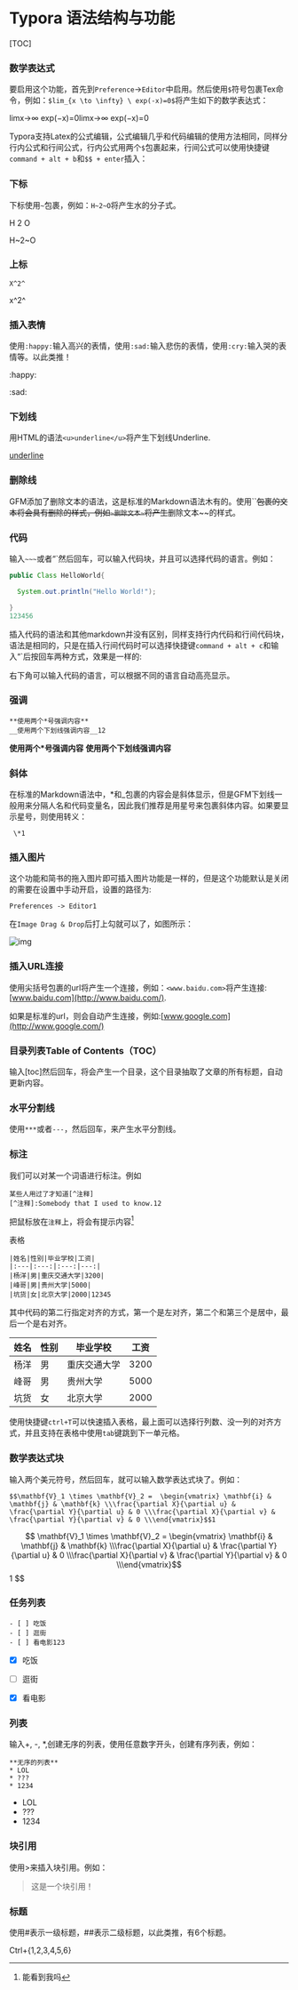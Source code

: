 # Typora 语法结构与功能

[TOC]



### 数学表达式

要启用这个功能，首先到`Preference`->`Editor`中启用。然后使用`$`符号包裹Tex命令，例如：`$lim_{x \to \infty} \ exp(-x)=0$`将产生如下的数学表达式：

limx→∞ exp(−x)=0limx→∞ exp(−x)=0

Typora支持Latex的公式编辑，公式编辑几乎和代码编辑的使用方法相同，同样分行内公式和行间公式，行内公式用两个`$`包裹起来，行间公式可以使用快捷键`command + alt + b`和`$$ + enter`插入：

### 下标

下标使用`~`包裹，例如：`H~2~O`将产生水的分子式。

H 2 O

H~2~O

### 上标

`X^2^`

x^2^

### 插入表情

使用`:happy:`输入高兴的表情，使用`:sad:`输入悲伤的表情，使用`:cry:`输入哭的表情等。以此类推！

:happy:

:sad:

### 下划线

用HTML的语法`<u>underline</u>`将产生下划线Underline.

<u>underline</u>

### 删除线

GFM添加了删除文本的语法，这是标准的Markdown语法木有的。使用``~~包裹的文本将会具有删除的样式，例如`~删除文本~`将产生~~删除文本~~的样式。

### 代码

输入`~~~`或者“`然后回车，可以输入代码块，并且可以选择代码的语言。例如：

```java
public Class HelloWorld{

  System.out.println("Hello World!");

}
123456
```

插入代码的语法和其他markdown并没有区别，同样支持行内代码和行间代码块，语法是相同的，只是在插入行间代码时可以选择快捷键`command + alt + c`和输入“`后按回车两种方式，效果是一样的:

右下角可以输入代码的语言，可以根据不同的语言自动高亮显示。

### 强调

```
**使用两个*号强调内容**
__使用两个下划线强调内容__12
```

**使用两个\*号强调内容** 
**使用两个下划线强调内容**



### 斜体

在标准的Markdown语法中，*和_包裹的内容会是斜体显示，但是GFM下划线一般用来分隔人名和代码变量名，因此我们推荐是用星号来包裹斜体内容。如果要显示星号，则使用转义：

```
 \*1
```



### 插入图片

这个功能和简书的拖入图片即可插入图片功能是一样的，但是这个功能默认是关闭的需要在设置中手动开启，设置的路径为:

```
Preferences -> Editor1
```

在`Image Drag & Drop`后打上勾就可以了，如图所示：

![img](README.assets/1182605-1cbd9bb6f1ed0be4.gif)

### 插入URL连接

使用尖括号包裹的url将产生一个连接，例如：`<www.baidu.com>`将产生连接:[www.baidu.com](http://www.baidu.com/).

如果是标准的url，则会自动产生连接，例如:[www.google.com](http://www.google.com/)

### 目录列表Table of Contents（TOC）

输入[toc]然后回车，将会产生一个目录，这个目录抽取了文章的所有标题，自动更新内容。

### 水平分割线

使用`***`或者`---`，然后回车，来产生水平分割线。

### 标注

我们可以对某一个词语进行标注。例如

```
某些人用过了才知道[^注释]
[^注释]:Somebody that I used to know.12
```

把鼠标放在`注释`上，将会有提示内容[^注释1]

[^注释1]: 能看到我吗

表格

```
|姓名|性别|毕业学校|工资|
|:---|:---:|:---:|---:|
|杨洋|男|重庆交通大学|3200|
|峰哥|男|贵州大学|5000|
|坑货|女|北京大学|2000|12345
```

其中代码的第二行指定对齐的方式，第一个是左对齐，第二个和第三个是居中，最后一个是右对齐。

| 姓名 | 性别 | 毕业学校     | 工资 |
| ---- | ---- | ------------ | ---- |
| 杨洋 | 男   | 重庆交通大学 | 3200 |
| 峰哥 | 男   | 贵州大学     | 5000 |
| 坑货 | 女   | 北京大学     | 2000 |

使用快捷键`ctrl+T`可以快速插入表格，最上面可以选择行列数、没一列的对齐方式，并且支持在表格中使用`tab`键跳到下一单元格。

### 数学表达式块

输入两个美元符号，然后回车，就可以输入数学表达式块了。例如：

```
$$\mathbf{V}_1 \times \mathbf{V}_2 =  \begin{vmatrix} \mathbf{i} & \mathbf{j} & \mathbf{k} \\\frac{\partial X}{\partial u} &  \frac{\partial Y}{\partial u} & 0 \\\frac{\partial X}{\partial v} &  \frac{\partial Y}{\partial v} & 0 \\\end{vmatrix}$$1
```

$$
\mathbf{V}_1 \times \mathbf{V}_2 =  \begin{vmatrix} \mathbf{i} & \mathbf{j} & \mathbf{k} \\\frac{\partial X}{\partial u} &  \frac{\partial Y}{\partial u} & 0 \\\frac{\partial X}{\partial v} &  \frac{\partial Y}{\partial v} & 0 \\\end{vmatrix}$$1
$$





### 任务列表

```
- [ ] 吃饭
- [ ] 逛街
- [ ] 看电影123
```

- [x] 吃饭

- [ ] 逛街

- [x] 看电影

### 列表

输入+, -, *,创建无序的列表，使用任意数字开头，创建有序列表，例如：

```
**无序的列表**
* LOL
* ???
* 1234
```

* LOL
* ???
* 1234



### 块引用 

使用>来插入块引用。例如：

> 这是一个块引用！



### 标题

使用#表示一级标题，##表示二级标题，以此类推，有6个标题。

Ctrl+{1,2,3,4,5,6}